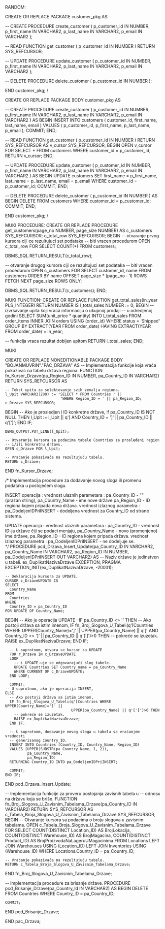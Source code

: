 RANDOM:

CREATE OR REPLACE PACKAGE customer_pkg AS

  -- CREATE
  PROCEDURE create_customer (
    p_customer_id IN NUMBER,
    p_first_name IN VARCHAR2,
    p_last_name IN VARCHAR2,
    p_email IN VARCHAR2
  );
  
  -- READ
  FUNCTION get_customer (
    p_customer_id IN NUMBER
  ) RETURN SYS_REFCURSOR;
  
  -- UPDATE
  PROCEDURE update_customer (
    p_customer_id IN NUMBER,
    p_first_name IN VARCHAR2,
    p_last_name IN VARCHAR2,
    p_email IN VARCHAR2
  );
  
  -- DELETE
  PROCEDURE delete_customer (
    p_customer_id IN NUMBER
  );
  
END customer_pkg;
/

CREATE OR REPLACE PACKAGE BODY customer_pkg AS

  -- CREATE
  PROCEDURE create_customer (
    p_customer_id IN NUMBER,
    p_first_name IN VARCHAR2,
    p_last_name IN VARCHAR2,
    p_email IN VARCHAR2
  ) AS
  BEGIN
    INSERT INTO customers (
      customer_id,
      first_name,
      last_name,
      email
    ) VALUES (
      p_customer_id,
      p_first_name,
      p_last_name,
      p_email
    );
    COMMIT;
  END;
  
  -- READ
  FUNCTION get_customer (
    p_customer_id IN NUMBER
  ) RETURN SYS_REFCURSOR AS
    v_cursor SYS_REFCURSOR;
  BEGIN
    OPEN v_cursor FOR
      SELECT *
      FROM customers
      WHERE customer_id = p_customer_id;
    RETURN v_cursor;
  END;
  
  -- UPDATE
  PROCEDURE update_customer (
    p_customer_id IN NUMBER,
    p_first_name IN VARCHAR2,
    p_last_name IN VARCHAR2,
    p_email IN VARCHAR2
  ) AS
  BEGIN
    UPDATE customers
    SET first_name = p_first_name,
        last_name = p_last_name,
        email = p_email
    WHERE customer_id = p_customer_id;
    COMMIT;
  END;
  
  -- DELETE
  PROCEDURE delete_customer (
    p_customer_id IN NUMBER
  ) AS
  BEGIN
    DELETE FROM customers
    WHERE customer_id = p_customer_id;
    COMMIT;
  END;
  
END customer_pkg;
/

MUKI PROCEDURE:
CREATE OR REPLACE PROCEDURE get_customers(page_no NUMBER,
page_size NUMBER)
AS
c_customers SYS_REFCURSOR;
c_total_row SYS_REFCURSOR;
BEGIN
-- otvaranje prvog kursora ciji ce rezultujuci set podataka
-- biti vracen procedurom
OPEN c_total_row FOR
SELECT COUNT(*)
FROM customers;

DBMS_SQL.RETURN_RESULT(c_total_row);

-- otvaranje drugog kursora ciji ce rezultujuci set podataka
-- biti vracen procedurom
OPEN c_customers FOR
SELECT customer_id, name
FROM customers
ORDER BY name
OFFSET page_size * (page_no - 1) ROWS
FETCH NEXT page_size ROWS ONLY;

DBMS_SQL.RETURN_RESULT(c_customers);
END;

MUKI FUNCTION:
CREATE OR REPLACE FUNCTION get_total_sales(in_year PLS_INTEGER)
RETURN NUMBER
IS
l_total_sales NUMBER := 0;
BEGIN
-- izvrsavanje upita koji vraca informaciju o ukupnoj prodaji
-- u odredjenoj godini
SELECT SUM(unit_price * quantity)
INTO l_total_sales
FROM order_items
INNER JOIN orders USING (order_id)
WHERE status = 'Shipped'
GROUP BY EXTRACT(YEAR FROM order_date)
HAVING EXTRACT(YEAR FROM order_date) = in_year;

-- funkcija vraca rezultat dobijen upitom
RETURN l_total_sales;
END;



MUKI

CREATE OR REPLACE NONEDITIONABLE PACKAGE BODY "BOJANMUVRIN"."PAC_DRZAVA" AS
  -- Implementacija funkcije koja vraća pokazivač na tabelu država regiona.
  FUNCTION fn_Kursor_Drzave(pa_Region_ID IN NUMBER,
                            pa_Country_ID IN VARCHAR2) RETURN SYS_REFCURSOR AS
  
    -- Tekst upita za selektovanje svih zemalja regiona.
    l_Upit VARCHAR2(200) := 'SELECT * FROM Countries ' ||
                             'WHERE Region_ID = ' || pa_Region_ID;
    c_Drzave SYS_REFCURSOR;
  BEGIN
    -- Ako je prosledjen i ID konkretne države,
    if pa_Country_ID IS NOT NULL THEN
      l_Upit := l_Upit || q'[ AND Country_ID = ']' || pa_Country_ID || q'[']';
    END IF;
    
    DBMS_OUTPUT.PUT_LINE(l_Upit);
    
    -- Otvaranje kursora sa podacima tabele Countries za prosleđeni region
    -- i/ili konkretnu državu.
    OPEN c_Drzave FOR l_Upit;
    
    -- Vraćanje pokazivača na rezultujuću tabelu.
    RETURN c_Drzave;
  END fn_Kursor_Drzave;

  /* Implementacija procedure za dodavanje novog sloga ili promenu podataka u
   postojećem slogu.
   
   INSERT operacija :
     vrednost ulaznih parametara : 
       pa_Country_ID - "" (prazan string),
       pa_Country_Name - ime nove države
       pa_Region_ID - ID regiona kojem pripada nova država.
     vrednost izlaznog parametra :
       pa_DodeljenIDPriINSERT - dodeljena vrednost za Country_ID od
                                strane sistema.
                                
   UPDATE operacija : 
     vrednost ulaznih parametara : 
       pa_Country_ID - vrednost ID-ja države čiji se podaci menjaju,
       pa_Country_Name - novo (promenjeno) ime države,
       pa_Region_ID - ID regiona kojem pripada država.
     vrednost izlaznog parametra :
       pa_DodeljenIDPriINSERT - ne dodeljuje se.     
  */
  PROCEDURE pcd_Drzava_Insert_Update(pa_Country_ID IN VARCHAR2,
                                     pa_Country_Name IN VARCHAR2,
                                     pa_Region_ID IN NUMBER,
                                     pa_DodeljenIDPriINSERT OUT VARCHAR2) AS
    -- Naziv države je jedinstven u tabeli. 
    ex_DuplikatNazivaDrzave EXCEPTION;
    PRAGMA EXCEPTION_INIT(ex_DuplikatNazivaDrzave, -20001);

    -- Deklaracija kursora za UPDATE.
    CURSOR c_DrzaveUPDATE IS 
    SELECT 
      Country_Name
    FROM 
      Countries
    WHERE 
      Country_ID = pa_Country_ID
    FOR UPDATE OF Country_Name;
  BEGIN
    -- Ako je operacija UPDATE :
    IF pa_Country_ID <> '' THEN
      -- Ako postoji država sa istim imenom, 
      IF fn_Broj_Slogova_U_Tabeli(q'[Countries WHERE UPPER(Country_Name)=']' ||
                                  UPPER(pa_Country_Name) ||
                                  q'[' AND Country_ID <> ']' || 
                                  pa_Country_ID || q'[']')>0  THEN
        -- pokreće se izuzetak.
        RAISE ex_DuplikatNazivaDrzave;
      END IF;  
    
      -- U suprotnom, otvara se kursor za UPDATE
      FOR r_Drzava IN c_DrzaveUPDATE
      LOOP
        -- i UPDATE-uje se odgovarajući slog tabele.
        UPDATE Countries SET Country_name = pa_Country_Name
        WHERE CURRENT OF c_DrzaveUPDATE;
      END LOOP; 
    
      COMMIT;
    -- U suprotnom, ako je operacija INSERT,  
    ELSE
      -- Ako postoji država sa istim imenom,     
      IF fn_Broj_Slogova_U_Tabeli(q'[Countries WHERE UPPER(Country_Name)=']' ||
                                  UPPER(pa_Country_Name) || q'[']')>0 THEN
        -- pokreće se izuzetak.
        RAISE ex_DuplikatNazivaDrzave;
      END IF;  

      -- U suprotnom, dodavanje novog sloga u tabelu sa vraćanjem vrednosti
      -- generisanog Country_ID.
      INSERT INTO Countries (Country_ID, Country_Name, Region_ID)
      VALUES (UPPER(SUBSTR(pa_Country_Name, 1, 2)),
              pa_Country_Name,
              pa_Region_ID)
      RETURNING Country_ID INTO pa_DodeljenIDPriINSERT;
    
      COMMIT;
    END IF;
  END pcd_Drzava_Insert_Update;

  -- Implementacija funkcije za proveru postojanja zavisnih tabela u 
  -- odnosu na državu koja se briše.
  FUNCTION fn_Broj_Slogova_U_Zavisnim_Tabelama_Drzave(pa_Country_ID IN VARCHAR2)
    RETURN SYS_REFCURSOR AS
    c_Tabela_Broja_Slogova_U_Zavisnim_Tabelama_Drzave SYS_REFCURSOR;  
  BEGIN
    -- Otvaranje kursora sa podacima o broju slogova u zavisnim tabelama.
    OPEN c_Tabela_Broja_Slogova_U_Zavisnim_Tabelama_Drzave FOR
      SELECT COUNT(DISTINCT Location_ID) AS BrojLokacija,
             COUNT(DISTINCT Warehouse_ID) AS BrojMagacina,
             COUNT(DISTINCT Product_ID) AS BrojProizvodaNaLageruUMagacinima
      FROM Locations LEFT JOIN Warehouses USING (Location_ID)
                     LEFT JOIN Inventories USING (Warehouse_ID)
      WHERE Locations.Country_ID = pa_Country_ID;
    
    -- Vraćanje pokazivača na rezultujuću tabelu.
    RETURN c_Tabela_Broja_Slogova_U_Zavisnim_Tabelama_Drzave;
    
  END fn_Broj_Slogova_U_Zavisnim_Tabelama_Drzave;

  -- Implementacija procedure za brisanje države.
  PROCEDURE pcd_Brisanje_Drzave(pa_Country_Id IN VARCHAR2) AS
  BEGIN
    DELETE
    FROM Countries
    WHERE Country_ID = pa_Country_ID;

    COMMIT;
  END pcd_Brisanje_Drzave;

END pac_Drzava;
